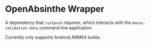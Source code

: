 # OpenAbsinthe Wrapper

A dependency that `rustpush` requires, which interacts with the `macos-validation-data` command line application.

Currently only supports Android ARM64 builds.